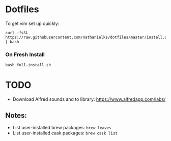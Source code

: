 # Dotfiles

To get vim set up quickly:
```
curl -fsSL https://raw.githubusercontent.com/nathanielks/dotfiles/master/install.sh | bash
```

### On Fresh Install

```
bash full-install.sh
```

# TODO
- Download Alfred sounds and to library: https://www.alfredapp.com/labs/

## Notes:
- List user-installed brew packages: `brew leaves`
- List user-installed cask packages: `brew cask list`
